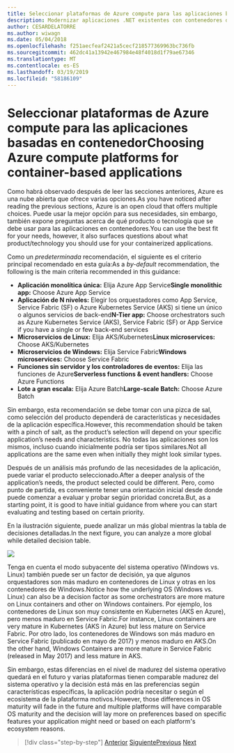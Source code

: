 ```yaml
---
title: Seleccionar plataformas de Azure compute para las aplicaciones basadas en contenedor
description: Modernizar aplicaciones .NET existentes con contenedores de Windows y la nube de Azure | Seleccionar plataformas de Azure compute para las aplicaciones basadas en contenedor
author: CESARDELATORRE
ms.author: wiwagn
ms.date: 05/04/2018
ms.openlocfilehash: f251aecfeaf2421a5cecf218577369963bc736fb
ms.sourcegitcommit: 462dc41a13942e467984e48f4018d1f79ae67346
ms.translationtype: MT
ms.contentlocale: es-ES
ms.lasthandoff: 03/19/2019
ms.locfileid: "58186109"
---
```

# <a name="choosing-azure-compute-platforms-for-container-based-applications"></a><span data-ttu-id="74705-103">Seleccionar plataformas de Azure compute para las aplicaciones basadas en contenedor</span><span class="sxs-lookup"><span data-stu-id="74705-103">Choosing Azure compute platforms for container-based applications</span></span>

<span data-ttu-id="74705-104">Como habrá observado después de leer las secciones anteriores, Azure es una nube abierta que ofrece varias opciones.</span><span class="sxs-lookup"><span data-stu-id="74705-104">As you have noticed after reading the previous sections, Azure is an open cloud that offers multiple choices.</span></span> <span data-ttu-id="74705-105">Puede usar la mejor opción para sus necesidades, sin embargo, también expone preguntas acerca de qué producto o tecnología que se debe usar para las aplicaciones en contenedores.</span><span class="sxs-lookup"><span data-stu-id="74705-105">You can use the best fit for your needs, however, it also surfaces questions about what product/technology you should use for your containerized applications.</span></span>

<span data-ttu-id="74705-106">Como un *predeterminada* recomendación, el siguiente es el criterio principal recomendado en esta guía:</span><span class="sxs-lookup"><span data-stu-id="74705-106">As a *by-default* recommendation, the following is the main criteria recommended in this guidance:</span></span>

- <span data-ttu-id="74705-107">**Aplicación monolítica única:** Elija Azure App Service</span><span class="sxs-lookup"><span data-stu-id="74705-107">**Single monolithic app:** Choose Azure App Service</span></span>
- <span data-ttu-id="74705-108">**Aplicación de N niveles:** Elegir los orquestadores como App Service, Service Fabric (SF) o Azure Kubernetes Service (AKS) si tiene un único o algunos servicios de back-end</span><span class="sxs-lookup"><span data-stu-id="74705-108">**N-Tier app:** Choose orchestrators such as Azure Kubernetes Service (AKS), Service Fabric (SF) or App Service if you have a single or few back-end services</span></span>
- <span data-ttu-id="74705-109">**Microservicios de Linux:** Elija AKS/Kubernetes</span><span class="sxs-lookup"><span data-stu-id="74705-109">**Linux microservices:** Choose AKS/Kubernetes</span></span>
- <span data-ttu-id="74705-110">**Microservicios de Windows:** Elija Service Fabric</span><span class="sxs-lookup"><span data-stu-id="74705-110">**Windows microservices:** Choose Service Fabric</span></span>
- <span data-ttu-id="74705-111">**Funciones sin servidor y los controladores de eventos:** Elija las funciones de Azure</span><span class="sxs-lookup"><span data-stu-id="74705-111">**Serverless functions & event handlers:** Choose Azure Functions</span></span>
- <span data-ttu-id="74705-112">**Lote a gran escala:** Elija Azure Batch</span><span class="sxs-lookup"><span data-stu-id="74705-112">**Large-scale Batch:** Choose Azure Batch</span></span>

<span data-ttu-id="74705-113">Sin embargo, esta recomendación se debe tomar con una pizca de sal, como selección del producto dependerá de características y necesidades de la aplicación específica.</span><span class="sxs-lookup"><span data-stu-id="74705-113">However, this recommendation should be taken with a pinch of salt, as the product’s selection will depend on your specific application’s needs and characteristics.</span></span> <span data-ttu-id="74705-114">No todas las aplicaciones son los mismos, incluso cuando inicialmente podría ser tipos similares.</span><span class="sxs-lookup"><span data-stu-id="74705-114">Not all applications are the same even when initially they might look similar types.</span></span>

<span data-ttu-id="74705-115">Después de un análisis más profundo de las necesidades de la aplicación, puede variar el producto seleccionado.</span><span class="sxs-lookup"><span data-stu-id="74705-115">After a deeper analysis of the application’s needs, the product selected could be different.</span></span> <span data-ttu-id="74705-116">Pero, como punto de partida, es conveniente tener una orientación inicial desde donde puede comenzar a evaluar y probar según prioridad concreta.</span><span class="sxs-lookup"><span data-stu-id="74705-116">But, as a starting point, it is good to have initial guidance from where you can start evaluating and testing based on certain priority.</span></span>

<span data-ttu-id="74705-117">En la ilustración siguiente, puede analizar un más global mientras la tabla de decisiones detalladas.</span><span class="sxs-lookup"><span data-stu-id="74705-117">In the next figure, you can analyze a more global while detailed decision table.</span></span>

![](./media/image8.5.png)

<span data-ttu-id="74705-118">Tenga en cuenta el modo subyacente del sistema operativo (Windows vs. Linux) también puede ser un factor de decisión, ya que algunos orquestadores son más maduro en contenedores de Linux y otras en los contenedores de Windows.</span><span class="sxs-lookup"><span data-stu-id="74705-118">Notice how the underlying OS (Windows vs. Linux) can also be a decision factor as some orchestrators are more mature on Linux containers and other on Windows containers.</span></span> <span data-ttu-id="74705-119">Por ejemplo, los contenedores de Linux son muy consistente en Kubernetes (AKS en Azure), pero menos maduro en Service Fabric.</span><span class="sxs-lookup"><span data-stu-id="74705-119">For instance, Linux containers are very mature in Kubernetes (AKS in Azure) but less mature on Service Fabric.</span></span> <span data-ttu-id="74705-120">Por otro lado, los contenedores de Windows son más maduro en Service Fabric (publicado en mayo de 2017) y menos maduro en AKS.</span><span class="sxs-lookup"><span data-stu-id="74705-120">On the other hand, Windows Containers are more mature in Service Fabric (released in May 2017) and less mature in AKS.</span></span>

<span data-ttu-id="74705-121">Sin embargo, estas diferencias en el nivel de madurez del sistema operativo quedará en el futuro y varias plataformas tienen comparable madurez del sistema operativo y la decisión está más en las preferencias según características específicas, la aplicación podría necesitar o según el ecosistema de la plataforma motivos.</span><span class="sxs-lookup"><span data-stu-id="74705-121">However, those differences in OS maturity will fade in the future and multiple platforms will have comparable OS maturity and the decision will lay more on preferences based on specific features your application might need or based on each platform's ecosystem reasons.</span></span>

> [!div class="step-by-step"]
> <span data-ttu-id="74705-122">[Anterior](when-to-deploy-windows-containers-to-azure-container-service-kubernetes.md)
> [Siguiente](build-resilient-services-ready-for-the-cloud-embrace-transient-failures-in-the-cloud.md)</span><span class="sxs-lookup"><span data-stu-id="74705-122">[Previous](when-to-deploy-windows-containers-to-azure-container-service-kubernetes.md)
[Next](build-resilient-services-ready-for-the-cloud-embrace-transient-failures-in-the-cloud.md)</span></span>
